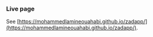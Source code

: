### Live page

See [https://mohammedlamineouahabi.github.io/zadapp/](https://mohammedlamineouahabi.github.io/zadapp/).
